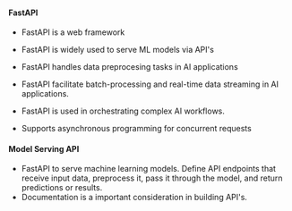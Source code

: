#### FastAPI 

- FastAPI is a web framework 
- FastAPI is widely used to serve ML models via API's 
- FastAPI handles data preprocesing tasks in AI applications 
- FastAPI facilitate batch-processing and real-time data streaming in AI applications. 
- FastAPI is used in orchestrating complex AI workflows. 

- Supports asynchronous programming for concurrent requests 


#### Model Serving API
- FastAPI to serve machine learning models. Define API endpoints that receive input data, preprocess it, pass it through the model, and return predictions or results. 
- Documentation is a important consideration in building API's. 